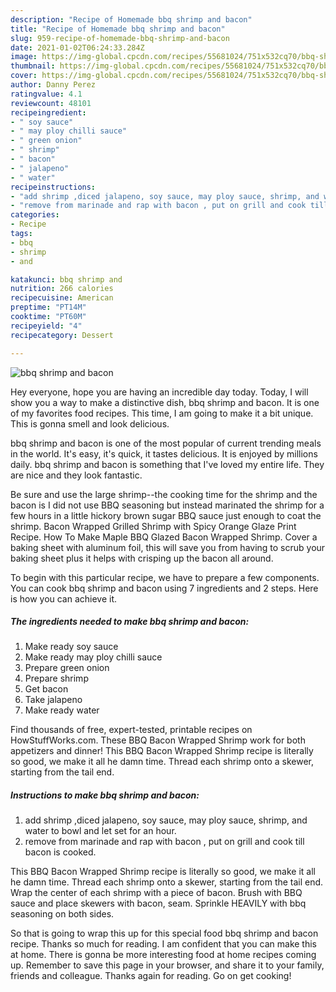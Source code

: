 ```yaml
---
description: "Recipe of Homemade bbq shrimp and bacon"
title: "Recipe of Homemade bbq shrimp and bacon"
slug: 959-recipe-of-homemade-bbq-shrimp-and-bacon
date: 2021-01-02T06:24:33.284Z
image: https://img-global.cpcdn.com/recipes/55681024/751x532cq70/bbq-shrimp-and-bacon-recipe-main-photo.jpg
thumbnail: https://img-global.cpcdn.com/recipes/55681024/751x532cq70/bbq-shrimp-and-bacon-recipe-main-photo.jpg
cover: https://img-global.cpcdn.com/recipes/55681024/751x532cq70/bbq-shrimp-and-bacon-recipe-main-photo.jpg
author: Danny Perez
ratingvalue: 4.1
reviewcount: 48101
recipeingredient:
- " soy sauce"
- " may ploy chilli sauce"
- " green onion"
- " shrimp"
- " bacon"
- " jalapeno"
- " water"
recipeinstructions:
- "add shrimp ,diced jalapeno, soy sauce, may ploy sauce, shrimp, and water to bowl and let set for an hour."
- "remove from marinade and rap with bacon , put on grill and cook till bacon is cooked."
categories:
- Recipe
tags:
- bbq
- shrimp
- and

katakunci: bbq shrimp and 
nutrition: 266 calories
recipecuisine: American
preptime: "PT14M"
cooktime: "PT60M"
recipeyield: "4"
recipecategory: Dessert

---
```



![bbq shrimp and bacon](https://img-global.cpcdn.com/recipes/55681024/751x532cq70/bbq-shrimp-and-bacon-recipe-main-photo.jpg)

Hey everyone, hope you are having an incredible day today. Today, I will show you a way to make a distinctive dish, bbq shrimp and bacon. It is one of my favorites food recipes. This time, I am going to make it a bit unique. This is gonna smell and look delicious.

bbq shrimp and bacon is one of the most popular of current trending meals in the world. It's easy, it's quick, it tastes delicious. It is enjoyed by millions daily. bbq shrimp and bacon is something that I've loved my entire life. They are nice and they look fantastic.

Be sure and use the large shrimp--the cooking time for the shrimp and the bacon is I did not use BBQ seasoning but instead marinated the shrimp for a few hours in a little hickory brown sugar BBQ sauce just enough to coat the shrimp. Bacon Wrapped Grilled Shrimp with Spicy Orange Glaze Print Recipe. How To Make Maple BBQ Glazed Bacon Wrapped Shrimp. Cover a baking sheet with aluminum foil, this will save you from having to scrub your baking sheet plus it helps with crisping up the bacon all around.


To begin with this particular recipe, we have to prepare a few components. You can cook bbq shrimp and bacon using 7 ingredients and 2 steps. Here is how you can achieve it.

<!--inarticleads1-->

##### The ingredients needed to make bbq shrimp and bacon:

1. Make ready  soy sauce
1. Make ready  may ploy chilli sauce
1. Prepare  green onion
1. Prepare  shrimp
1. Get  bacon
1. Take  jalapeno
1. Make ready  water


Find thousands of free, expert-tested, printable recipes on HowStuffWorks.com. These BBQ Bacon Wrapped Shrimp work for both appetizers and dinner! This BBQ Bacon Wrapped Shrimp recipe is literally so good, we make it all he damn time. Thread each shrimp onto a skewer, starting from the tail end. 

<!--inarticleads2-->

##### Instructions to make bbq shrimp and bacon:

1. add shrimp ,diced jalapeno, soy sauce, may ploy sauce, shrimp, and water to bowl and let set for an hour.
1. remove from marinade and rap with bacon , put on grill and cook till bacon is cooked.


This BBQ Bacon Wrapped Shrimp recipe is literally so good, we make it all he damn time. Thread each shrimp onto a skewer, starting from the tail end. Wrap the center of each shrimp with a piece of bacon. Brush with BBQ sauce and place skewers with bacon, seam. Sprinkle HEAVILY with bbq seasoning on both sides. 

So that is going to wrap this up for this special food bbq shrimp and bacon recipe. Thanks so much for reading. I am confident that you can make this at home. There is gonna be more interesting food at home recipes coming up. Remember to save this page in your browser, and share it to your family, friends and colleague. Thanks again for reading. Go on get cooking!
